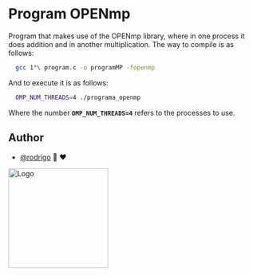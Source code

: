 # Program OPENmp


Program that makes use of the OPENmp library, where in one process it does addition and in another multiplication.
The way to compile is as follows:
```bash
  gcc 1°\ program.c -o programMP -fopenmp

```

And to execute it is as follows:
```bash
  OMP_NUM_THREADS=4 ./programa_openmp

```

Where the number **`OMP_NUM_THREADS=4`** refers to the processes to use.


## Author

- [@rodrigo](https://github.com/shapzo) 🐾 ♥

<img src="https://avatars.githubusercontent.com/u/85635398?v=4" height="200" alt="Logo">
